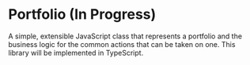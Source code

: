 # Portfolio (In Progress)
A simple, extensible JavaScript class that represents a portfolio and the business logic for the common actions that can be taken on one. This library will be implemented in TypeScript.
